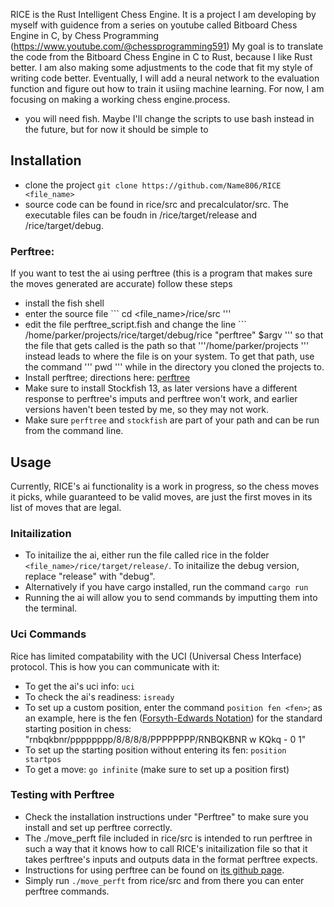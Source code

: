 RICE is the Rust Intelligent Chess Engine. It is a project I am developing by myself with guidence from a series on youtube called Bitboard Chess Engine in C, by Chess Programming (https://www.youtube.com/@chessprogramming591)
My goal is to translate the code from the Bitboard Chess Engine in C to Rust, because I like Rust better.
I am also making some adjustments to the code that fit my style of writing code better.
Eventually, I will add a neural network to the evaluation function and figure out how to train it usiing machine learning.
For now, I am focusing on making a working chess engine.process.
 * you will need fish. Maybe I'll change the scripts to use bash instead in the future, but for now it should be simple to

## Installation
 * clone the project ``` git clone https://github.com/Name806/RICE <file_name> ```
 * source code can be found in rice/src and precalculator/src. The executable files can be foudn in /rice/target/release and /rice/target/debug.

### Perftree:
If you want to test the ai using perftree (this is a program that makes sure the moves generated are accurate) follow these steps
 * install the fish shell
 * enter the source file ``` cd <file_name>/rice/src '''
 * edit the file perftree_script.fish and change the line ``` /home/parker/projects/rice/target/debug/rice "perftree" $argv ''' so that the file that gets called is the path so that '''/home/parker/projects ''' instead leads to where the file is on your system. To get that path, use the command ''' pwd ''' while in the directory you cloned the projects to.
 * Install perftree; directions here: [perftree](https://github.com/agausmann/perftree)
 * Make sure to install Stockfish 13, as later versions have a different response to perftree's imputs and perftree won't work, and earlier versions haven't been tested by me, so they may not work.
 * Make sure ```perftree``` and ```stockfish``` are part of your path and can be run from the command line.

## Usage
Currently, RICE's ai functionality is a work in progress, so the chess moves it picks, while guaranteed to be valid moves, are just the first moves in its list of moves that are legal.
### Initailization
 * To initailize the ai, either run the file called rice in the folder ```<file_name>/rice/target/release/```. To initailize the debug version, replace "release" with "debug".
 * Alternatively if you have cargo installed, run the command ```cargo run```
 * Running the ai will allow you to send commands by imputting them into the terminal.
### Uci Commands
Rice has limited compatability with the UCI (Universal Chess Interface) protocol. This is how you can communicate with it:
 * To get the ai's uci info: ```uci```
 * To check the ai's readiness: ```isready```
 * To set up a custom position, enter the command ```position fen <fen>```; as an example, here is the fen ([Forsyth-Edwards Notation](https://www.chess.com/terms/fen-chess)) for the standard starting position in chess: "rnbqkbnr/pppppppp/8/8/8/8/PPPPPPPP/RNBQKBNR w KQkq - 0 1"
 * To set up the starting position without entering its fen: ```position startpos```
 * To get a move: ```go infinite``` (make sure to set up a position first)
### Testing with Perftree
 * Check the installation instructions under "Perftree" to make sure you install and set up perftree correctly.
 * The ./move_perft file included in rice/src is intended to run perftree in such a way that it knows how to call RICE's initailization file so that it takes perftree's inputs and outputs data in the format perftree expects.
 * Instructions for using perftree can be found on [its github page](https://github.com/agausmann/perftree).
 * Simply run ```./move_perft``` from rice/src and from there you can enter perftree commands.
